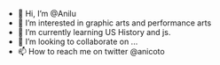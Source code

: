- 👋 Hi, I’m @Anilu
- 👀 I’m interested in graphic arts and performance arts
- 🌱 I’m currently learning US History and js.
- 💞️ I’m looking to collaborate on ...
- 📫 How to reach me on twitter @anicoto

<!---
AnaLaura-coto/AnaLaura-Coto is a ✨ special ✨ repository because its `README.md` (this file) appears on your GitHub profile.
You can click the Preview link to take a look at your changes.
--->
